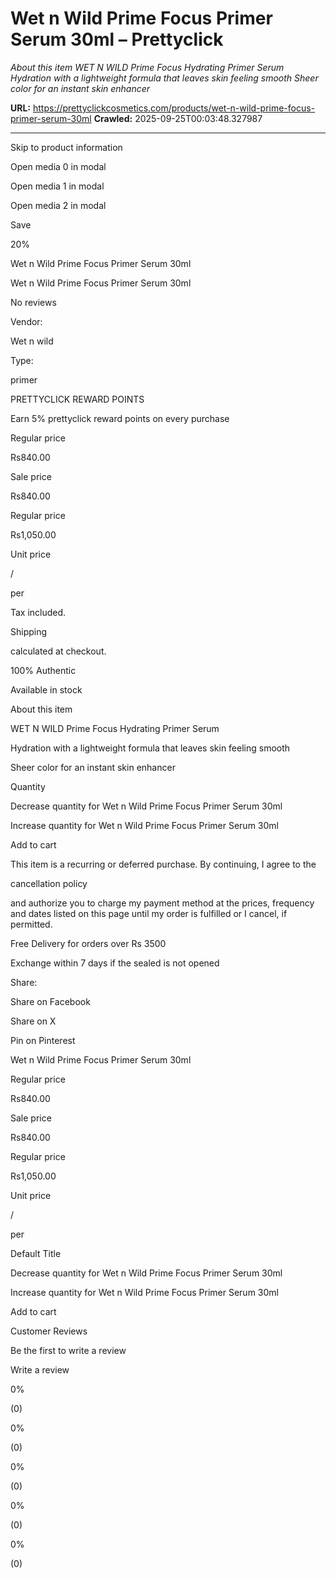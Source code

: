 # Wet n Wild Prime Focus Primer Serum 30ml – Prettyclick

*About this item WET N WILD Prime Focus Hydrating Primer Serum Hydration with a lightweight formula that leaves skin feeling smooth Sheer color for an instant skin enhancer*

**URL:** https://prettyclickcosmetics.com/products/wet-n-wild-prime-focus-primer-serum-30ml
**Crawled:** 2025-09-25T00:03:48.327987

---

Skip to product information

Open media 0 in modal

Open media 1 in modal

Open media 2 in modal

Save

20%

Wet n Wild Prime Focus Primer Serum 30ml

Wet n Wild Prime Focus Primer Serum 30ml

No reviews

Vendor:

Wet n wild

Type:

primer

PRETTYCLICK REWARD POINTS

Earn 5% prettyclick reward points on every purchase

Regular price

Rs840.00

Sale price

Rs840.00

Regular price

Rs1,050.00

Unit price

/

per

Tax included.

Shipping

calculated at checkout.

100% Authentic

Available in stock

About this item

WET N WILD Prime Focus Hydrating Primer Serum

Hydration with a lightweight formula that leaves skin feeling smooth

Sheer color for an instant skin enhancer

Quantity

Decrease quantity for Wet n Wild Prime Focus Primer Serum 30ml

Increase quantity for Wet n Wild Prime Focus Primer Serum 30ml

Add to cart

This item is a recurring or deferred purchase. By continuing, I agree to the

cancellation policy

and authorize you to charge my payment method at the prices, frequency and dates listed on this page until my order is fulfilled or I cancel, if permitted.

Free Delivery for orders over Rs 3500

Exchange within 7 days if the sealed is not opened

Share:

Share on Facebook

Share on X

Pin on Pinterest

Wet n Wild Prime Focus Primer Serum 30ml

Regular price

Rs840.00

Sale price

Rs840.00

Regular price

Rs1,050.00

Unit price

/

per

Default Title

Decrease quantity for Wet n Wild Prime Focus Primer Serum 30ml

Increase quantity for Wet n Wild Prime Focus Primer Serum 30ml

Add to cart

Customer Reviews

Be the first to write a review

Write a review

0%

(0)

0%

(0)

0%

(0)

0%

(0)

0%

(0)
